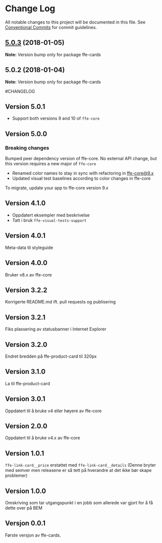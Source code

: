 # Change Log

All notable changes to this project will be documented in this file.
See [Conventional Commits](https://conventionalcommits.org) for commit guidelines.

<a name="5.0.3"></a>

## [5.0.3](http://stash.intern.sparebank1.no:22/ffe/ffe-monorepo/compare/ffe-cards@5.0.2...ffe-cards@5.0.3) (2018-01-05)

**Note:** Version bump only for package ffe-cards

<a name="5.0.2"></a>

## 5.0.2 (2018-01-04)

**Note:** Version bump only for package ffe-cards

#CHANGELOG

## Version 5.0.1

* Support both versions 9 and 10 of `ffe-core`

## Version 5.0.0

### Breaking changes

Bumped peer dependency version of ffe-core. No external API change, but this version requires a new major of `ffe-core`

* Renamed color names to stay in sync with refactoring in ffe-core@9.x
* Updated visual test baselines according to color changes in ffe-core

To migrate, update your app to ffe-core version 9.x

## Version 4.1.0

* Oppdatert eksempler med beskrivelse
* Tatt i bruk `ffe-visual-tests-support`

## Version 4.0.1

Meta-data til styleguide

## Version 4.0.0

Bruker v8.x av ffe-core

## Version 3.2.2

Korrigerte README.md ift. pull requests og publisering

## Version 3.2.1

Fiks plassering av statusbanner i Internet Explorer

## Version 3.2.0

Endret bredden på ffe-product-card til 320px

## Version 3.1.0

La til ffe-product-card

## Version 3.0.1

Oppdatert til å bruke v4 eller høyere av ffe-core

## Version 2.0.0

Oppdatert til å bruke v4.x av ffe-core

## Version 1.0.1

`ffe-link-card__price` erstattet med `ffe-link-card__details`
(Denne bryter med semver men releasene er så tett på hverandre at det ikke bør skape problemer)

## Version 1.0.0

Omskriving som tar utgangspunkt i en jobb som allerede var gjort for å få dette over på BEM

## Versjon 0.0.1

Første versjon av ffe-cards.
